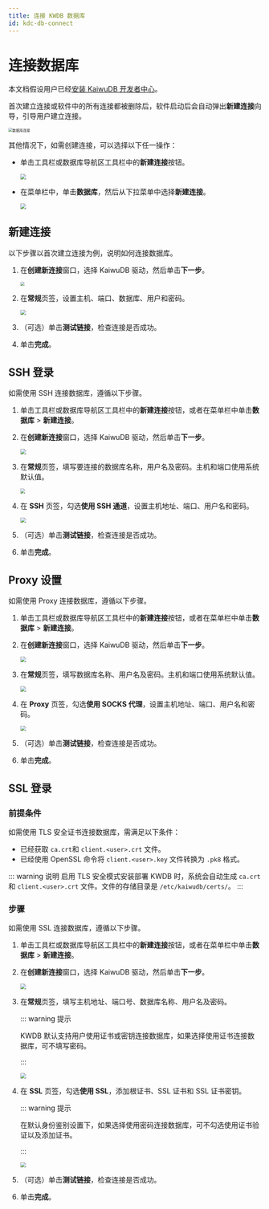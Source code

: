 ```yaml
---
title: 连接 KWDB 数据库
id: kdc-db-connect
---
```


# 连接数据库

本文档假设用户已经[安装 KaiwuDB 开发者中心](./kdc-install.md)。

首次建立连接或软件中的所有连接都被删除后，软件启动后会自动弹出**新建连接**向导，引导用户建立连接。

<img src="../static/kdc/database-connect.png" alt="数据库连接" style="zoom: 50%;" />

其他情况下，如需创建连接，可以选择以下任一操作：

- 单击工具栏或数据库导航区工具栏中的**新建连接**按钮。

    <img src="../static/kdc/new-connect-button.png" style="zoom: 67%;" />

- 在菜单栏中，单击**数据库**，然后从下拉菜单中选择**新建连接**。

    <img src="../static/kdc/new-connect.png" style="zoom:67%;" />

## 新建连接

以下步骤以首次建立连接为例，说明如何连接数据库。

1. 在**创建新连接**窗口，选择 KaiwuDB 驱动，然后单击**下一步**。

    <img src="../static/kdc/create-connect-01.png" style="zoom: 50%;" />

2. 在**常规**页签，设置主机、端口、数据库、用户和密码。

    <img src="../static/kdc/create-connect-02.png" style="zoom:67%;" />

3. （可选）单击**测试链接**，检查连接是否成功。

4. 单击**完成**。

## SSH 登录

如需使用 SSH 连接数据库，遵循以下步骤。

1. 单击工具栏或数据库导航区工具栏中的**新建连接**按钮，或者在菜单栏中单击**数据库** > **新建连接**。
2. 在**创建新连接**窗口，选择 KaiwuDB 驱动，然后单击**下一步**。

    <img src="../static/kdc/create-connect-01.png" style="zoom:67%;" />

3. 在**常规**页签，填写要连接的数据库名称，用户名及密码。主机和端口使用系统默认值。

    <img src="../static/kdc/create-connect-02.png" style="zoom:60%;" />

4. 在 **SSH** 页签，勾选**使用 SSH 通道**，设置主机地址、端口、用户名和密码。

    <img src="../static/kdc/ssh-login-01.png" style="zoom:67%;" />

5. （可选）单击**测试链接**，检查连接是否成功。

6. 单击**完成**。

## Proxy 设置

如需使用 Proxy 连接数据库，遵循以下步骤。

1. 单击工具栏或数据库导航区工具栏中的**新建连接**按钮，或者在菜单栏中单击**数据库** > **新建连接**。
2. 在**创建新连接**窗口，选择 KaiwuDB 驱动，然后单击**下一步**。

    <img src="../static/kdc/create-connect-01.png" style="zoom:67%;" />

3. 在**常规**页签，填写数据库名称、用户名及密码。主机和端口使用系统默认值。

    <img src="../static/kdc/create-connect-02.png" style="zoom:67%;" />

4. 在 **Proxy** 页签，勾选**使用 SOCKS 代理**，设置主机地址、端口、用户名和密码。

    <img src="../static/kdc/proxy-login.png" style="zoom:67%;" />

5. （可选）单击**测试链接**，检查连接是否成功。

6. 单击**完成**。

## SSL 登录

### 前提条件

如需使用 TLS 安全证书连接数据库，需满足以下条件：
- 已经获取 `ca.crt`和 `client.<user>.crt` 文件。
- 已经使用 OpenSSL 命令将 `client.<user>.key` 文件转换为 `.pk8` 格式。

::: warning 说明
启用 TLS 安全模式安装部署 KWDB 时，系统会自动生成 `ca.crt` 和 `client.<user>.crt` 文件。文件的存储目录是 `/etc/kaiwudb/certs/`。
:::

### 步骤

如需使用 SSL 连接数据库，遵循以下步骤。

1. 单击工具栏或数据库导航区工具栏中的**新建连接**按钮，或者在菜单栏中单击**数据库** > **新建连接**。
2. 在**创建新连接**窗口，选择 KaiwuDB 驱动，然后单击**下一步**。

    <img src="../static/kdc/create-connect-01.png" style="zoom:67%;" />

3. 在**常规**页签，填写主机地址、端口号、数据库名称、用户名及密码。

    ::: warning 提示

    KWDB 默认支持用户使用证书或密钥连接数据库，如果选择使用证书连接数据库，可不填写密码。
    
    :::

    <img src="../static/kdc/create-connect-02.png" style="zoom:67%;" />

4. 在 **SSL** 页签，勾选**使用 SSL**，添加根证书、SSL 证书和 SSL 证书密钥。

    ::: warning 提示

    在默认身份鉴别设置下，如果选择使用密码连接数据库，可不勾选使用证书验证以及添加证书。

    :::

    <img src="../static/kdc/ssl-login-01.png" style="zoom:67%;" />

5. （可选）单击**测试链接**，检查连接是否成功。

6. 单击**完成**。
